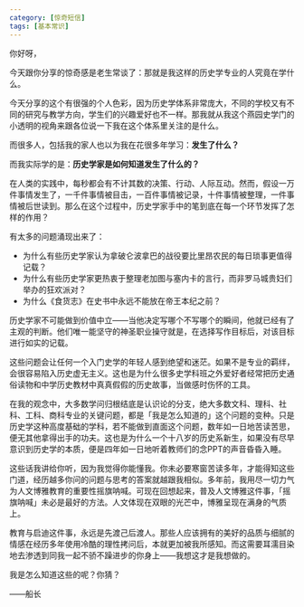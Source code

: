 ```yaml
---
category: [惊奇短信]
tags: [基本常识]
---
```



你好呀，

今天跟你分享的惊奇感是老生常谈了：那就是我这样的历史学专业的人究竟在学什么。

今天分享的这个有很强的个人色彩，因为历史学体系非常庞大，不同的学校又有不同的研究与教学方向，学生们的兴趣爱好也不一样。那我就从我这个燕园史学门的小透明的视角来跟各位说一下我在这个体系里关注的是什么。

而很多人，包括我的家人也以为我在花很多年学习：**发生了什么？**

而我实际学的是：**历史学家是如何知道发生了什么的？**

在人类的实践中，每秒都会有不计其数的决策、行动、人际互动。然而，假设一万件事情发生了，一千件事情被目击，一百件事情被记录，十件事情被整理，一件事情被后世读到。那么在这个过程中，历史学家手中的笔到底在每一个环节发挥了怎样的作用？

有太多的问题涌现出来了：

- 为什么有些历史学家认为拿破仑波拿巴的战役要比里昂农民的每日琐事更值得记载？
- 为什么有些历史学家更热衷于整理老加图与塞内卡的言行，而非罗马城贵妇们举办的狂欢派对？
- 为什么《食货志》在史书中永远不能放在帝王本纪之前？

历史学家不可能做到价值中立——当他决定写哪个不写哪个的瞬间，他就已经有了主观的判断。他们唯一能坚守的神圣职业操守就是，在选择写作目标后，对该目标进行如实的记载。

这些问题会让任何一个入门史学的年轻人感到绝望和迷茫。如果不是专业的羁绊，会很容易陷入历史虚无主义。这也是为什么很多史学科班之外爱好者经常把历史通俗读物和中学历史教材中真真假假的历史故事，当做感时伤怀的工具。

在我的观念中，大多数学问归根结底是认识论的分支，绝大多数文科、理科、社科、工科、商科专业的关键问题，都是「我是怎么知道的」这个问题的变种。只是历史学这种高度基础的学科，若不能做到直面这个问题，数年如一日地苦读苦思，便无其他拿得出手的功夫。这也是为什么一个十八岁的历史系新生，如果没有尽早意识到历史学的本质，便是四年如一日地听着教师们的念PPT的声音昏昏入睡。

这些话我讲给你听，因为我觉得你能懂我。你未必要寒窗苦读多年，才能得知这些门道，经历越多你问的问题与思考的答案就越跟我相似。多年前，我用尽一切力气为人文博雅教育的重要性摇旗呐喊。可现在回想起来，普及人文博雅这件事，「摇旗呐喊」未必是最好的方法。人文体现在双眼的光芒中，博雅呈现在满身的气质上。

教育与启迪这件事，永远是先渡己后渡人。那些人应该拥有的美好的品质与细腻的情感在经历多年使用冷酷的理性拷问后，本就更加被我所感知。而这需要耳濡目染地去渗透到同我一起不骄不躁进步的你身上——我想这才是我想做的。

我是怎么知道这些的呢？你猜？

——船长